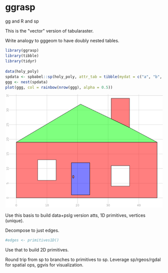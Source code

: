 
<!-- README.md is generated from README.Rmd. Please edit that file -->
ggrasp
======

gg and R and sp

This is the "vector" version of tabularaster.

Write analogy to gggeom to have doubly nested tables.

``` r
library(ggrasp)
library(tibble)
library(tidyr)

data(holy_poly)
spdata <- spbabel::sp(holy_poly, attr_tab = tibble(mydat = c("a", "b", "c")))
ggg <- nest(spdata)
plot(ggg, col = rainbow(nrow(ggg), alpha = 0.5))
```

![](README-unnamed-chunk-2-1.png)

Use this basis to build data+pslg version atts, 1D primitives, vertices (unique).

Decompose to just edges.

``` r
#edges <- primitives1D()
```

Use that to build 2D primitives.

Round trip from sp to branches to primitives to sp. Leverage sp/rgeos/rgdal for spatial ops, ggvis for visualization.
